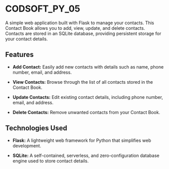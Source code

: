 # CODSOFT_PY_05
A simple web application built with Flask to manage your contacts. This Contact Book allows you to add, view,  update, and delete contacts. Contacts are stored in an SQLite database, providing persistent storage for your contact details.

## Features

- **Add Contact:** Easily add new contacts with details such as name, phone number, email, and address.

- **View Contacts:** Browse through the list of all contacts stored in the Contact Book.

- **Update Contacts:** Edit existing contact details, including phone number, email, and address.

- **Delete Contacts:** Remove unwanted contacts from your Contact Book.

## Technologies Used

- **Flask:** A lightweight web framework for Python that simplifies web development.

- **SQLite:** A self-contained, serverless, and zero-configuration database engine used to store contact details.

